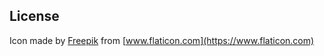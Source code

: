 ## License

Icon made by [Freepik](https://www.freepik.com/) from [www.flaticon.com](https://www.flaticon.com) 

